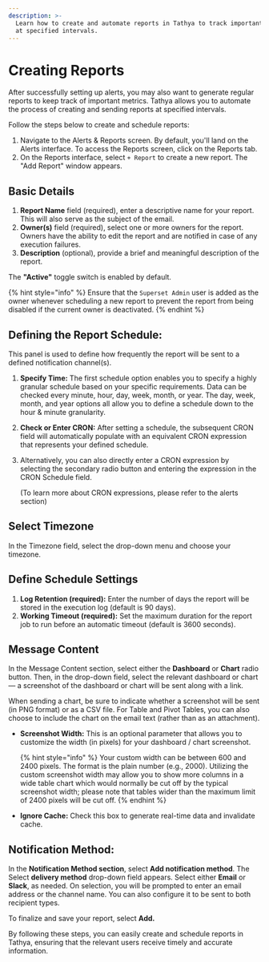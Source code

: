 ```yaml
---
description: >-
  Learn how to create and automate reports in Tathya to track important metrics
  at specified intervals.
---
```


# Creating Reports

After successfully setting up alerts, you may also want to generate regular reports to keep track of important metrics. Tathya allows you to automate the process of creating and sending reports at specified intervals.

Follow the steps below to create and schedule reports:

1. Navigate to the Alerts & Reports screen. By default, you'll land on the Alerts interface. To access the Reports screen, click on the Reports tab.
2. On the Reports interface, select `+ Report` to create a new report. The "Add Report" window appears.

## Basic Details

1. **Report Name** field (required), enter a descriptive name for your report. This will also serve as the subject of the email.
2. **Owner(s)** field (required), select one or more owners for the report. Owners have the ability to edit the report and are notified in case of any execution failures.
3. **Description** (optional), provide a brief and meaningful description of the report.

The **"Active"** toggle switch is enabled by default.

{% hint style="info" %}
Ensure that the `Superset Admin` user is added as the owner whenever scheduling a new report to prevent the report from being disabled if the current owner is deactivated. 
{% endhint %}

## Defining the Report Schedule:

This panel is used to define how frequently the report will be sent to a defined notification channel(s).

1. **Specify Time:** The first schedule option enables you to specify a highly granular schedule based on your specific requirements. Data can be checked every minute, hour, day, week, month, or year. The day, week, month, and year options all allow you to define a schedule down to the hour & minute granularity.
2. **Check or Enter CRON:** After setting a schedule, the subsequent CRON field will automatically populate with an equivalent CRON expression that represents your defined schedule.
3.  Alternatively, you can also directly enter a CRON expression by selecting the secondary radio button and entering the expression in the CRON Schedule field.

    (To learn more about CRON expressions, please refer to the alerts section)

## Select Timezone

In the Timezone field, select the drop-down menu and choose your timezone.

## Define Schedule Settings

1. **Log Retention (required):** Enter the number of days the report will be stored in the execution log (default is 90 days).
2. **Working Timeout (required):** Set the maximum duration for the report job to run before an automatic timeout (default is 3600 seconds).

## Message Content

In the Message Content section, select either the **Dashboard** or **Chart** radio button. Then, in the drop-down field, select the relevant dashboard or chart — a screenshot of the dashboard or chart will be sent along with a link.

When sending a chart, be sure to indicate whether a screenshot will be sent (in PNG format) or as a CSV file. For Table and Pivot Tables, you can also choose to include the chart on the email text (rather than as an attachment).

*   **Screenshot Width:** This is an optional parameter that allows you to customize the width (in pixels) for your dashboard / chart screenshot.

    {% hint style="info" %}
    Your custom width can be between 600 and 2400 pixels. The format is the plain number (e.g., 2000). Utilizing the custom screenshot width may allow you to show more columns in a wide table chart which would normally be cut off by the typical screenshot width; please note that tables wider than the maximum limit of 2400 pixels will be cut off.
    {% endhint %}
* **Ignore Cache:** Check this box to generate real-time data and invalidate cache.

## Notification Method:

In the **Notification Method section**, select **Add notification method**. The Select **delivery method** drop-down field appears. Select either **Email** or **Slack**, as needed. On selection, you will be prompted to enter an email address or the channel name. You can also configure it to be sent to both recipient types.

To finalize and save your report, select **Add.**

By following these steps, you can easily create and schedule reports in Tathya, ensuring that the relevant users receive timely and accurate information.
